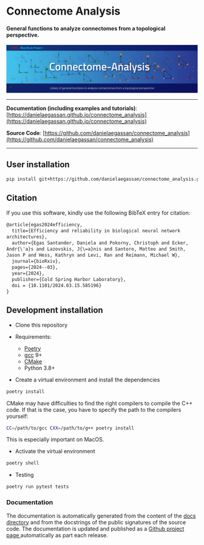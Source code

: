 # Connectome Analysis

#### General functions to analyze connectomes from a topological perspective.  

![](docs/banner_BPP_connalysis.jpg)

---

**Documentation (including examples and tutorials)**: [https://danielaegassan.github.io/connectome_analysis](https://danielaegassan.github.io/connectome_analysis)

**Source Code**: [https://github.com/danielaegassan/connectome_analysis](https://github.com/danielaegassan/connectome_analysis)

---

## User installation

```sh
pip install git+https://github.com/danielaegassan/connectome_analysis.git
```

## Citation  
If you use this software, kindly use the following BibTeX entry for citation:

```
@article{egas2024efficiency,
  title={Efficiency and reliability in biological neural network architectures},
  author={Egas Santander, Daniela and Pokorny, Christoph and Ecker, Andr{\'a}s and Lazovskis, J{\=a}nis and Santoro, Matteo and Smith, Jason P and Hess, Kathryn and Levi, Ran and Reimann, Michael W},
  journal={bioRxiv},
  pages={2024--03},
  year={2024},
  publisher={Cold Spring Harbor Laboratory},
  doi = {10.1101/2024.03.15.585196}
}
```

## Development installation

* Clone this repository
* Requirements:
  * [Poetry](https://python-poetry.org/)
  * [gcc](https://gcc.gnu.org/) 9+
  * [CMake](https://cmake.org/)
  * Python 3.8+

* Create a virtual environment and install the dependencies

```sh
poetry install
```

CMake may have difficulties to find the right compilers to compile the C++ code. 
If that is the case, you have to specify the path to the compilers yourself:

```sh
CC=/path/to/gcc CXX=/path/to/g++ poetry install
```

This is especially important on MacOS.

* Activate the virtual environment

```sh
poetry shell
```

* Testing

```sh
poetry run pytest tests
```

### Documentation

The documentation is automatically generated from the content of the [docs directory](./docs) and from the docstrings
 of the public signatures of the source code. The documentation is updated and published as a [Github project page
 ](https://pages.github.com/) automatically as part each release.
